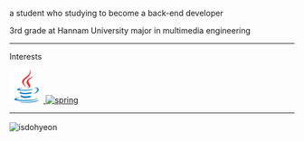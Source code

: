<p>
  a student who studying to become a back-end developer
</p>
<p>
  3rd grade at Hannam University major in multimedia engineering
</p>
<hr>
<p align="left">
  <p>Interests</p>
  <a href="https://www.java.com" target="_blank" rel="noreferrer"> <img src="https://raw.githubusercontent.com/devicons/devicon/master/icons/java/java-original.svg" alt="java" width="60" height="60"/> </a>
  <a href="https://spring.io/" target="_blank" rel="noreferrer"> <img src="https://www.vectorlogo.zone/logos/springio/springio-icon.svg" alt="spring" width="60" height="60"/> </a>
  <hr>

<p><img align="center" src="https://github-readme-streak-stats.herokuapp.com/?user=isdohyeon&" alt="isdohyeon" /></p>
